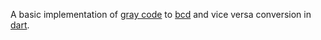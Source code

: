 A basic implementation of [gray code](https://en.wikipedia.org/wiki/Gray_code) to [bcd](https://en.wikipedia.org/wiki/Binary-coded_decimal) and vice versa conversion in [dart](https://en.wikipedia.org/wiki/Dart_(programming_language)).